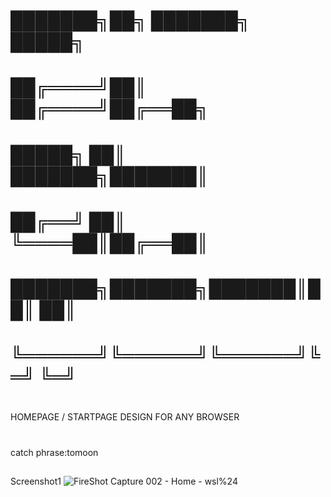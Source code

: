 #    ███████╗██╗     ███████╗ █████╗ 
#    ██╔════╝██║     ██╔════╝██╔══██╗
#    █████╗  ██║     ███████╗███████║
#    ██╔══╝  ██║     ╚════██║██╔══██║
#    ███████╗███████╗███████║██║  ██║
#    ╚══════╝╚══════╝╚══════╝╚═╝  ╚═╝
#                                    
HOMEPAGE / STARTPAGE DESIGN FOR ANY BROWSER
# #
catch phrase:tomoon
##
Screenshot1
![FireShot Capture 002 - Home - wsl%24](https://user-images.githubusercontent.com/53539666/84952843-485f0000-b110-11ea-9639-a71867ac702f.png)
